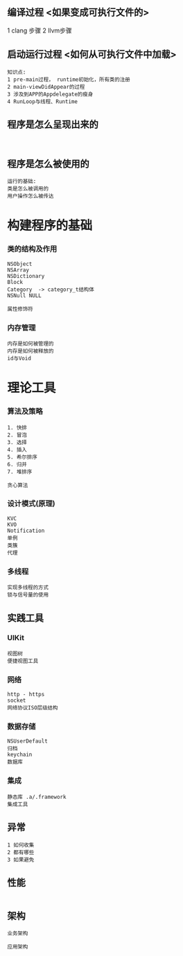 ## 编译过程 <如果变成可执行文件的>
1 clang 步骤
2 llvm步骤

## 启动运行过程 <如何从可执行文件中加载>
```
知识点: 
1 pre-main过程， runtime初始化，所有类的注册
2 main-viewDidAppear的过程
3 涉及到APP的Appdelegate的瘦身
4 RunLoop与线程、Runtime
```

## 程序是怎么呈现出来的
```


```

## 程序是怎么被使用的
```
运行的基础: 
类是怎么被调用的
用户操作怎么被传达
```


# 构建程序的基础

### 类的结构及作用

```
NSObject
NSArray
NSDictionary
Block
Category  -> category_t结构体
NSNull NULL 

属性修饰符

```

### 内存管理
```
内存是如何被管理的
内存是如何被释放的
id与Void

```

# 理论工具

### 算法及策略
```
1. 快排
2. 冒泡
3. 选择
4. 插入
5. 希尔排序
6. 归并
7. 堆排序 

贪心算法

```
### 设计模式(原理)
```
KVC
KVO
Notification
单例
类簇
代理
```

### 多线程
```
实现多线程的方式
锁与信号量的使用
```


## 实践工具


### UIKit
```
视图树
便捷视图工具
```

### 网络

```
http - https
socket
网络协议ISO层级结构
```

### 数据存储

```
NSUserDefault
归档
keychain
数据库
```

### 集成
```
静态库 .a/.framework
集成工具
```



## 异常
```
1 如何收集
2 都有哪些
3 如果避免
```

## 性能

```

```

## 架构
```
业务架构

应用架构

```




